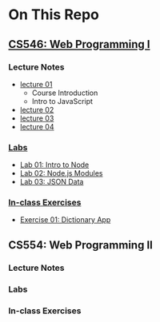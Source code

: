 # On This Repo

## [CS546: Web Programming I](https://github.com/halfundecided/web-programming-stevens/tree/master/web-programming-1)

### Lecture Notes
+ [lecture 01](https://github.com/halfundecided/web-programming-stevens/tree/master/web-programming-1/lecture-notes/lecture01)
  + Course Introduction
  + Intro to JavaScript
+ [lecture 02](https://github.com/halfundecided/web-programming-stevens/tree/master/web-programming-1/lecture-notes/lecture02)
+ [lecture 03](https://github.com/halfundecided/web-programming-stevens/tree/master/web-programming-1/lecture-notes/lecture03)
+ [lecture 04]()


### [Labs](https://github.com/halfundecided/web-programming-stevens/tree/master/web-programming-1/labs)
+ [Lab 01: Intro to Node](https://github.com/halfundecided/web-programming-stevens/tree/master/web-programming-1/labs/lab01)
+ [Lab 02: Node.js Modules](https://github.com/halfundecided/web-programming-stevens/tree/master/web-programming-1/labs/lab02)
+ [Lab 03: JSON Data](https://github.com/halfundecided/web-programming-stevens/tree/master/web-programming-1/labs/lab03)

### [In-class Exercises]()
+ [Exercise 01: Dictionary App](https://github.com/halfundecided/web-programming-stevens/tree/master/web-programming-1/inclass-exercises/exercise01)







## CS554: Web Programming II 

### Lecture Notes
### Labs 
### In-class Exercises
